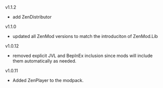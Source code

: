 v1.1.2
- add ZenDistributor

v1.1.0
- updated all ZenMod versions to match the introduciton of ZenMod.Lib

v1.0.12
- removed explicit JVL and BepInEx inclusion since mods will include them automatically as needed.

v1.0.11
- Added ZenPlayer to the modpack.